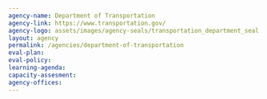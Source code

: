 ```yaml
---
agency-name: Department of Transportation
agency-link: https://www.transportation.gov/
agency-logo: assets/images/agency-seals/transportation_department_seal.png
layout: agency
permalink: /agencies/department-of-transportation
eval-plan:
eval-policy:
learning-agenda:
capacity-assesment:
agency-offices:
---
```

